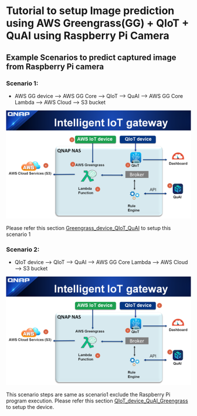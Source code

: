 # Tutorial to setup Image prediction using AWS Greengrass(GG) + QIoT + QuAI using Raspberry Pi Camera

## Example Scenarios to predict captured image from Raspberry Pi camera

### Scenario 1:
- AWS GG device --> AWS GG Core --> QIoT --> QuAI --> AWS GG Core Lambda --> AWS Cloud --> S3 bucket

![](./Greengrass_device_QIoT_QuAI/images/scenario1.png)

Please refer this section [Greengrass_device_QIoT_QuAI](https://github.com/qnap-dev/qnap-qiot-sdks/tree/master/projects/AWSGreengrass-Integration-Scenarios/Greengrass_device_QIoT_QuAI/ "Greengrass_device_QIoT_QuAI") to setup this scenario 1

### Scenario 2:
- QIoT device --> QIoT --> QuAI --> AWS GG Core Lambda --> AWS Cloud --> S3 bucket

![](./Greengrass_device_QIoT_QuAI/images/scenario2.png)

This scenario steps are same as scenario1 exclude the Raspberry Pi program execution. Please refer this section [QIoT_device_QuAI_Greengrass](https://github.com/qnap-dev/qnap-qiot-sdks/tree/master/projects/AWSGreengrass-Integration-Scenarios/QIoT_device_QuAI_Greengrass/ "QIoT_device_QuAI_Greengrass")  to setup the device.
